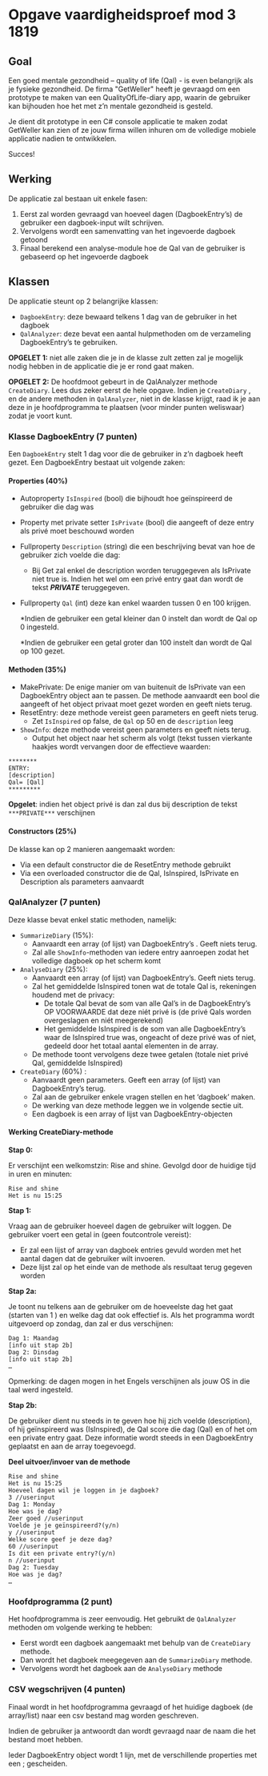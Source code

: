# Opgave vaardigheidsproef mod 3 1819

## Goal

Een goed mentale gezondheid – quality of life \(Qal\) - is even belangrijk als je fysieke gezondheid. De firma "GetWeller" heeft je gevraagd om een prototype te maken van een QualityOfLife-diary app, waarin de gebruiker kan bijhouden hoe het met z’n mentale gezondheid is gesteld.

Je dient dit prototype in een C\# console applicatie te maken zodat GetWeller kan zien of ze jouw firma willen inhuren om de volledige mobiele applicatie nadien te ontwikkelen.

Succes!

## Werking

De applicatie zal bestaan uit enkele fasen:

1. Eerst zal worden gevraagd van hoeveel dagen \(DagboekEntry’s\) de gebruiker een dagboek-input wilt schrijven.
2. Vervolgens wordt een samenvatting van het ingevoerde dagboek getoond
3. Finaal berekend een analyse-module hoe de Qal van de gebruiker is gebaseerd op het ingevoerde dagboek

## Klassen

De applicatie steunt op 2 belangrijke klassen:

* `DagboekEntry`: deze bewaard telkens 1 dag van de gebruiker in het dagboek
* `QalAnalyzer`: deze bevat een aantal hulpmethoden om de verzameling DagboekEntry’s te gebruiken.

**OPGELET 1:** niet alle zaken die je in de klasse zult zetten zal je mogelijk nodig hebben in de applicatie die je er rond gaat maken.

**OPGELET 2:** De hoofdmoot gebeurt in de QalAnalyzer methode `CreateDiary`. Lees dus zeker eerst de hele opgave. Indien je `CreateDiary` , en de andere methoden in `QalAnalyzer`, niet in de klasse krijgt, raad ik je aan deze in je hoofdprogramma te plaatsen \(voor minder punten weliswaar\) zodat je voort kunt.

### Klasse DagboekEntry  \(7 punten\)

Een `DagboekEntry` stelt 1 dag voor die de gebruiker in z’n dagboek heeft gezet. Een DagboekEntry bestaat uit volgende zaken:

#### Properties \(40%\)

* Autoproperty `IsInspired` \(bool\) die bijhoudt hoe geïnspireerd de gebruiker die dag was
* Property met private setter `IsPrivate` \(bool\) die aangeeft of deze entry als privé moet beschouwd worden
* Fullproperty `Description` \(string\) die een beschrijving bevat van hoe de gebruiker zich voelde die dag:
  * Bij Get zal enkel de description worden teruggegeven als IsPrivate niet true is. Indien het wel om een privé entry gaat dan wordt de tekst _**PRIVATE**_ teruggegeven.
* Fullproperty `Qal` \(int\) deze kan enkel waarden tussen 0 en 100 krijgen. 

  \*Indien de gebruiker een getal kleiner dan 0 instelt dan wordt de Qal op 0 ingesteld.

  \*Indien de gebruiker een getal groter dan 100 instelt dan wordt de Qal op 100 gezet.

#### Methoden \(35%\)

* MakePrivate: De enige manier om van buitenuit de IsPrivate van een DagboekEntry object aan te passen. De methode aanvaardt een bool die aangeeft of het object privaat moet gezet worden en geeft niets terug.
* ResetEntry: deze methode vereist geen parameters en geeft niets terug.
  * Zet `IsInspired` op false, de `Qal` op 50 en de `description` leeg
* `ShowInfo`: deze methode vereist geen parameters en geeft niets terug.
  * Output het object naar het scherm als volgt \(tekst tussen vierkante haakjes wordt vervangen door de effectieve waarden:

```text
********
ENTRY:
[description]
Qal= [Qal]
*********
```

**Opgelet**: indien het object privé is dan zal dus bij description de tekst `***PRIVATE***` verschijnen

#### Constructors \(25%\)

De klasse kan op 2 manieren aangemaakt worden:

* Via een default constructor die de ResetEntry methode gebruikt 
* Via een overloaded constructor die de Qal, IsInspired, IsPrivate en Description als parameters aanvaardt

### QalAnalyzer \(7 punten\)

Deze klasse bevat enkel static methoden, namelijk:

* `SummarizeDiary` \(15%\): 
  * Aanvaardt een array \(of lijst\) van DagboekEntry’s . Geeft niets terug.
  * Zal alle `ShowInfo`-methoden van iedere entry aanroepen zodat het volledige dagboek op het scherm komt
* `AnalyseDiary` \(25%\):
  * Aanvaardt een array \(of lijst\) van DagboekEntry’s. Geeft niets terug. 
  * Zal het gemiddelde IsInspired tonen wat de totale Qal is, rekeningen houdend met de privacy:
    * De totale Qal bevat de som van alle Qal’s in de DagboekEntry’s OP VOORWAARDE dat deze niét privé is \(de privé Qals worden overgeslagen en niét meegerekend\)
    * Het gemiddelde  IsInspired is de som van alle DagboekEntry’s waar de IsInspired true was, ongeacht of deze privé was of niet, gedeeld door het totaal aantal elementen in de array.
  * De methode toont vervolgens deze twee getalen \(totale niet privé Qal, gemiddelde IsInspired\)
* `CreateDiary` \(60%\) :
  * Aanvaardt geen parameters. Geeft een array \(of lijst\) van DagboekEntry’s terug.
  * Zal aan de gebruiker enkele vragen stellen en het ‘dagboek’ maken.
  * De werking van deze methode leggen we in volgende sectie uit.
  * Een dagboek is een array of lijst van DagboekEntry-objecten

#### Werking CreateDiary-methode

**Stap 0:**

Er verschijnt een welkomstzin: Rise and shine. Gevolgd door de huidige tijd in uren en minuten:

```text
Rise and shine
Het is nu 15:25
```

**Stap 1:**

Vraag aan de gebruiker hoeveel dagen de gebruiker wilt loggen. De gebruiker voert een getal in \(geen foutcontrole vereist\):

* Er zal een lijst of array van dagboek entries gevuld worden met het aantal dagen dat de gebruiker wilt invoeren.
* Deze lijst zal op het einde van de methode als resultaat terug gegeven worden

**Stap 2a:**

Je toont nu telkens aan de gebruiker om de hoeveelste dag het gaat \(starten van 1 \) en welke dag dat ook effectief is. Als het programma wordt uitgevoerd op zondag, dan zal er dus verschijnen:

```text
Dag 1: Maandag
[info uit stap 2b]
Dag 2: Dinsdag
[info uit stap 2b]
…
```

Opmerking: de dagen mogen in het Engels verschijnen als jouw OS in die taal werd ingesteld.

**Stap 2b:**

De gebruiker dient nu steeds in te geven hoe hij zich voelde \(description\), of hij geïnspireerd was \(IsInspired\), de Qal score die dag \(Qal\) en of het om een private entry gaat. Deze informatie wordt steeds in een DagboekEntry geplaatst en aan de array toegevoegd.

**Deel uitvoer/invoer van de methode** 

```text
Rise and shine
Het is nu 15:25
Hoeveel dagen wil je loggen in je dagboek?
3 //userinput
Dag 1: Monday
Hoe was je dag?
Zeer goed //userinput
Voelde je je geïnspireerd?(y/n)
y //userinput
Welke score geef je deze dag?
60 //userinput
Is dit een private entry?(y/n)
n //userinput
Dag 2: Tuesday
Hoe was je dag?
…
```

### Hoofdprogramma \(2 punt\)

Het hoofdprogramma is zeer eenvoudig. Het gebruikt de `QalAnalyzer` methoden om volgende werking te hebben:

* Eerst wordt een dagboek aangemaakt met behulp van de `CreateDiary` methode.
* Dan wordt het dagboek meegegeven aan de `SummarizeDiary` methode.
* Vervolgens wordt het dagboek aan de `AnalyseDiary` methode

### CSV wegschrijven \(4 punten\)

Finaal wordt in het hoofdprogramma gevraagd of het huidige dagboek \(de array/list\) naar een csv bestand mag worden geschreven.

Indien de gebruiker ja antwoordt dan wordt gevraagd naar de naam die het bestand moet hebben.

Ieder DagboekEntry object wordt 1 lijn, met de verschillende properties met een ; gescheiden.

